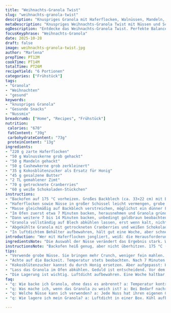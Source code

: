 ```yaml
---
title: "Weihnachts-Granola Twist"
slug: "weihnachts-granola-twist"
description: "Knuspriges Granola mit Haferflocken, Walnüssen, Mandeln, Cashews, gewürzt mit Zimt, Honig und Butter, gebacken bis zur goldbraunen Perfektion. Abgerundet mit getrockneten Cranberries und weißen Schokostückchen. Durch leicht veränderte Zutaten sowie optimale Back- und Rührtechniken ein einzigartig aromatischer Snack für die Feiertage. Energiegeladen, ballaststoffreich, mit einer angenehmen Balance aus süß, salzig und nussig. Ideal für Frühstück oder als Snack. Perfekte Textur dank mehrstufiger Backzeiten und sorgfältiger Abkühlung. Veränderungen im Ablauf verbessern gleichmäßige Bräunung und vermeiden Anbrennen. Einfach vorzubereiten, anpassbar auf verschiedene Präferenzen, mit Tipps für Ersatzprodukte und Lagerung."
metaDescription: "Knuspriges Weihnachts-Granola Twist mit Nüssen und Schokolade. Ein aromatischer Snack für festliche Tage. Ideal für Frühstück und Zwischensnacks."
ogDescription: "Entdecke das Weihnachts-Granola Twist. Perfekte Balance aus süß, salzig und nussig. Ein knuspriger Snack für die Feiertage."
focusKeyphrase: "Weihnachts-Granola"
date: 2025-10-28
draft: false
image: weihnachts-granola-twist.jpg
author: "Marlena"
prepTime: PT12M
cookTime: PT14M
totalTime: PT26M
recipeYield: "6 Portionen"
categories: ["Frühstück"]
tags:
- "Granola"
- "Weihnachten"
- "gesund"
keywords:
- "knuspriges Granola"
- "Gesunde Snacks"
- "Nussmix"
breadcrumb: ["Home", "Recipes", "Frühstück"]
nutrition: 
 calories: "670"
 fatContent: "39g"
 carbohydrateContent: "73g"
 proteinContent: "13g"
ingredients:
- "220 g zarte Haferflocken"
- "50 g Walnusskerne grob gehackt"
- "50 g Mandeln gehackt"
- "50 g Cashewkerne grob zerkleinert"
- "35 g Kokosblütenzucker als Ersatz für Honig"
- "45 g gesalzene Butter"
- "2 TL gemahlener Zimt"
- "70 g getrocknete Cranberries"
- "60 g weiße Schokoladen-Stückchen"
instructions:
- "Backofen auf 175 °C vorheizen. Großes Backblech (ca. 33×22 cm) mit Backpapier auslegen oder gut einfetten. Kokosblütenzucker wie Honig behandeln, bindet besser und karamellisiert dezent. Butter bei mittlerer Hitze schmelzen, zitronige Butternoten unterstreichen Aroma. In kleiner Schüssel Butter, Kokosblütenzucker und Zimt gründlich vermischen, bis glatte Masse entsteht; keine Klümpchen zulassen, sonst klebt Granola ungleichmäßig."
- "Haferflocken sowie Nüsse in großer Schüssel leicht vermengen, grobe Nussstücke verteilt halten Krokantextur. Flüssige Mischung zugeben und zügig unterheben, jeder Flocke anhaften wichtig, aber nicht matschig rühren. Verhindert krümelige Textur nach dem Backen."
- "Masse gleichmäßig auf Backblech verstreichen, möglichst ein dünner Film, sonst ungleichmäßig durchgebacken. Wer mehr Knusprigkeit will, auf zwei Bleche aufteilen."
- "Im Ofen zuerst etwa 7 Minuten backen, herausnehmen und Granola gründlich wenden; Geduld, gründlich wenden heißt – ganze Fläche auflockern, sonst färbt ungleichmäßig. Öfter wenden kann auch Fehlausbrennungen führen."
- "Dann weitere 7 bis 14 Minuten backen, unbedingt goldbraun beobachten. Duft von gerösteten Nüssen ist Indikator, Farbe matt ohne schwarze Stellen. Wer hell bleibt, braucht bisschen länger, dann Textur beim Abkühlen prüfen. "
- "Granola vollständig auf Blech abkühlen lassen, erst wenn kalt, nicht vorher, einschütten; noch warm rühren führt zu Klumpenbildung und weicher Konsistenz."
- "Abgekühlte Granola mit getrockneten Cranberries und weißen Schokoladenstückchen vermengen. Beide Zutaten erst zuletzt, sonst schmelzen oder verbrennen sie."
- "In luftdichtem Behälter aufbewahren, hält gut eine Woche, aber schnell genießen. Feuchte Umgebungen machen es klebrig. Tipp: Richtig kalt gelagert bleibt es knuspriger, Reste können auch über Joghurt gestreut werden."
introduction: "Wer mit Haferflocken jongliert, weiß: die Herausforderung liegt im perfekten Knuspergrad. Zu kurz gebacken, bleibt’s fad und weich. Zu lang, schmeckt es bitter und verbrennt. Ich hab nach unzähligen Versuchen verstanden, dass nicht nur die Temperatur zählt, vor allem das Auflockern nach der halben Backzeit macht den Unterschied. Übrigens, statt Honig verwende ich immer Kokosblütenzucker – gibt karamellige Tiefe ohne übermäßige Süße, außerdem karamellisiert er prima und verteilt sich gleichmäßiger in der Masse. Die zähe Süße der Butter bildet die Grundlage, ohne sie wird's staubtrocken. Dass man die Nüsse möglichst grob lässt, sorgt für mehr Textur-Kicks. Nach dem Backen Schön abkühlen lassen – Geduldsspiel, aber unverzichtbar. Das Aroma der gerösteten Nüsse paart sich mit dem Zimtduft, der sich langsam entfaltet und Weihnachten bereits erahnen lässt."
ingredientsNote: "Die Auswahl der Nüsse verändert das Ergebnis stark. Walnüsse bringen erdige Noten, Mandeln eine feine Süße, Cashews runde Cremigkeit. Wer keinen Kokosblütenzucker hat, nimmt normalen Honig, dann das Backzeitfenster gut beobachten – Honig neigt zum Verbrennen. Veganer? Vegane Butter oder Kokosöl sind Alternativen, allerdings verändert sich dadurch die Bindung und Bräunung, ggf. etwas länger backen. Die weißen Schokoladenstückchen kann man durch Zartbitter ersetzen oder Rosinen; getrocknete Cranberries ersetzen auch wunderbar getrocknete Kirschen oder ein Mischobst. Fein gehackte Ingwerstückchen geben einen winterlichen Kick. Wichtig: Nüsse vor dem Backen nicht zu fein hacken, sonst gehen sie unter und man verliert den crunchigen Effekt."
instructionsNote: "Backofen heiß genug, aber nicht überhitzen. 175 °C (Ober-/Unterhitze) funktioniert besser als 180, weil sonst die Butter zu schnell verbrennt. Grobe Bewegungen beim Wenden, sonst zerfällt alles zu Staub. Nach dem ersten Back-Intervall das Granola auseinander- und hochlockern; diesen Schritt nicht überspringen. Er verhindert, dass die Haferflocken feucht bleiben und kleben. Die Farbe ist das beste Barometer: ein warmer Braunton, nicht zu dunkel. Ein bisschen Duft von gerösteten Nüssen ist unverkennbar. Abkühlen auf dem Blech ist ein Akt der Geduld; keine Rührung vorher, sonst droht Klumpenbildung. Erst wenn kalt, getrocknete Früchte und Schokostückchen unterheben, sonst schmelzen sie zu schnell oder verlieren Struktur. Gute Lagerung in luftdichten Boxen bewahrt Knusprigkeit, Feuchtigkeit verhindert das."
tips:
- "Verwende grobe Nüsse. Sie bringen mehr Crunch, weniger fein mahlen. Walnüsse geben erdige Aromen. Mandeln bringen Süße. Cashews für Cremigkeit."
- "Achte auf die Backzeit. Temperatur stets beobachten. Nach 7 Minuten wenden; Aromen entfalten sich. Braune Farbe ist wichtig, die Nüsse rösten langsam."
- "Kokosblütenzucker kannst du durch Honig ersetzen. Aber aufgepasst: Honig verbrennt schneller. Daher genau beobachten. Temperatur eventuell senken."
- "Lass das Granola im Ofen abkühlen. Geduld ist entscheidend. Vor dem Abkühlen umrühren ist ein Fehler. Klumpenbildung ist das Ergebnis."
- "Die Lagerung ist wichtig. Luftdicht aufbewahren. Eine Woche haltbar, aber nicht vergessen: die Konsistenz hängt von der Umgebung ab."
faq:
- "q: Wie backe ich Granola, ohne dass es anbrennt? a: Temperatur kontrollieren. 175 °C ist sicherer. Zuerst alle 7 Minuten wenden. Beobachte die Farbe."
- "q: Was mache ich, wenn das Granola zu weich ist? a: Bei Bedarf nachrösten. Ofentür leicht offen lassen. Verpacke es erst, wenn es kalt ist."
- "q: Welche Nüsse kann ich verwenden? a: Jede Nuss hat ihren eigenen Geschmack. Cashews für Cremigkeit, Walnüsse für Erde, Mandeln für Süße."
- "q: Wie lagere ich mein Granola? a: Luftdicht in einer Box. Kühl aufbewahren. Wärme und Feuchtigkeit machen es weich. Reste über Joghurt streuen."

---
```

